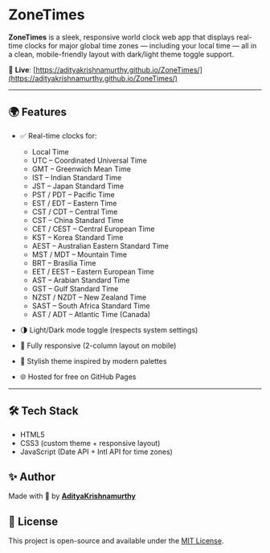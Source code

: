 # ZoneTimes

**ZoneTimes** is a sleek, responsive world clock web app that displays real-time clocks for major global time zones — including your local time — all in a clean, mobile-friendly layout with dark/light theme toggle support.

🔗 **Live**: [https://adityakrishnamurthy.github.io/ZoneTimes/](https://adityakrishnamurthy.github.io/ZoneTimes/)

---

## 🌍 Features

- ✅ Real-time clocks for:
  - Local Time
  - UTC – Coordinated Universal Time
  - GMT – Greenwich Mean Time
  - IST – Indian Standard Time
  - JST – Japan Standard Time
  - PST / PDT – Pacific Time
  - EST / EDT – Eastern Time
  - CST / CDT – Central Time
  - CST – China Standard Time
  - CET / CEST – Central European Time
  - KST – Korea Standard Time
  - AEST – Australian Eastern Standard Time
  - MST / MDT – Mountain Time
  - BRT – Brasília Time
  - EET / EEST – Eastern European Time
  - AST – Arabian Standard Time
  - GST – Gulf Standard Time
  - NZST / NZDT – New Zealand Time
  - SAST – South Africa Standard Time
  - AST / ADT – Atlantic Time (Canada)

- 🌗 Light/Dark mode toggle (respects system settings)
- 📱 Fully responsive (2-column layout on mobile)
- 🎨 Stylish theme inspired by modern palettes
- 🌐 Hosted for free on GitHub Pages

---

## 🛠️ Tech Stack

- HTML5
- CSS3 (custom theme + responsive layout)
- JavaScript (Date API + Intl API for time zones)

## ✨ Author

Made with 💖 by [**AdityaKrishnamurthy**](https://github.com/AdityaKrishnamurthy)

## 📄 License

This project is open-source and available under the [MIT License](https://opensource.org/license/mit).




